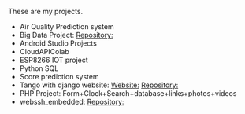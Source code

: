 These are my projects.

- Air Quality Prediction system
- Big Data Project: [Repository:](https://github.com/TXH2020/BigDataProject)
- Android Studio Projects
- CloudAPIColab
- ESP8266 IOT project
- Python SQL
- Score prediction system
- Tango with django website: [Website:](https://roger123.pythonanywhere.com/)
                              [Repository:](https://github.com/Interested-Guy/tango_with_django_th)
- PHP Project: Form+Clock+Search+database+links+photos+videos
- webssh_embedded: [Repository:](https://github.com/TXH2020/webssh_embedded)
